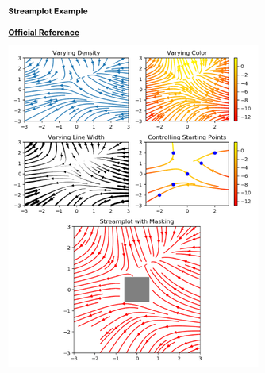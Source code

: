 ### Streamplot Example

### [Official Reference](https://matplotlib.org/api/_as_gen/matplotlib.pyplot.streamplot.html)

![Streamplot Example](https://github.com/KangboLu/Data-Visualization-with-Matplotlib/blob/master/7.%20streamplot/streamplot.png)
